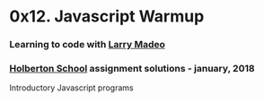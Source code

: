 # 0x12. Javascript Warmup

### Learning to code with [Larry Madeo](https://twitter.com/larmalade)

### [Holberton School](https://www.holbertonschool.com) assignment solutions - january, 2018

Introductory Javascript programs
